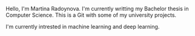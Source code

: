 Hello, I'm Martina Radoynova. 
I'm currently writting my Bachelor thesis in Computer Science.
This is a Git with some of my university projects.

I'm currently intrested in machine learning and deep learning.  
